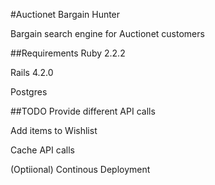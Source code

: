 #Auctionet Bargain Hunter

Bargain search engine for Auctionet customers

##Requirements
Ruby 2.2.2

Rails 4.2.0

Postgres

##TODO
Provide different API calls

Add items to Wishlist

Cache API calls

(Optiional) Continous Deployment
